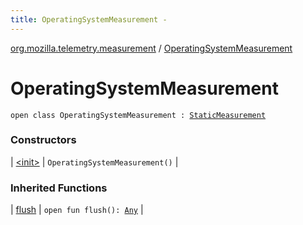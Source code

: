 ```yaml
---
title: OperatingSystemMeasurement - 
---
```


[org.mozilla.telemetry.measurement](../index.html) / [OperatingSystemMeasurement](./index.html)

# OperatingSystemMeasurement

`open class OperatingSystemMeasurement : `[`StaticMeasurement`](../-static-measurement/index.html)

### Constructors

| [&lt;init&gt;](-init-.html) | `OperatingSystemMeasurement()` |

### Inherited Functions

| [flush](../-static-measurement/flush.html) | `open fun flush(): `[`Any`](https://kotlinlang.org/api/latest/jvm/stdlib/kotlin/-any/index.html) |


